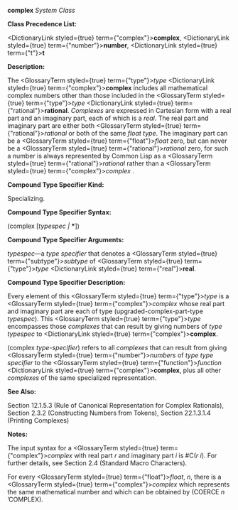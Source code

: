 **complex** *System Class* 



**Class Precedence List:** 



<DictionaryLink styled={true} term={"complex"}><b>complex</b></DictionaryLink>, <DictionaryLink styled={true} term={"number"}><b>number</b></DictionaryLink>, <DictionaryLink styled={true} term={"t"}><b>t</b></DictionaryLink> 



**Description:** 



The <GlossaryTerm styled={true} term={"type"}><i>type</i></GlossaryTerm> <DictionaryLink styled={true} term={"complex"}><b>complex</b></DictionaryLink> includes all mathematical complex numbers other than those included in the <GlossaryTerm styled={true} term={"type"}><i>type</i></GlossaryTerm> <DictionaryLink styled={true} term={"rational"}><b>rational</b></DictionaryLink>. *Complexes* are expressed in Cartesian form with a real part and an imaginary part, each of which is a *real*. The real part and imaginary part are either both <GlossaryTerm styled={true} term={"rational"}><i>rational</i></GlossaryTerm> or both of the same *float type*. The imaginary part can be a <GlossaryTerm styled={true} term={"float"}><i>float</i></GlossaryTerm> zero, but can never be a <GlossaryTerm styled={true} term={"rational"}><i>rational</i></GlossaryTerm> zero, for such a number is always represented by Common Lisp as a <GlossaryTerm styled={true} term={"rational"}><i>rational</i></GlossaryTerm> rather than a <GlossaryTerm styled={true} term={"complex"}><i>complex</i></GlossaryTerm> . 



**Compound Type Specifier Kind:** 



Specializing. 



**Compound Type Specifier Syntax:** 



(complex [*typespec |* **\***]) 







 



 



**Compound Type Specifier Arguments:** 



*typespec*—a *type specifier* that denotes a <GlossaryTerm styled={true} term={"subtype"}><i>subtype</i></GlossaryTerm> of <GlossaryTerm styled={true} term={"type"}><i>type</i></GlossaryTerm> <DictionaryLink styled={true} term={"real"}><b>real</b></DictionaryLink>. 



**Compound Type Specifier Description:** 



Every element of this <GlossaryTerm styled={true} term={"type"}><i>type</i></GlossaryTerm> is a <GlossaryTerm styled={true} term={"complex"}><i>complex</i></GlossaryTerm> whose real part and imaginary part are each of type (upgraded-complex-part-type *typespec*). This <GlossaryTerm styled={true} term={"type"}><i>type</i></GlossaryTerm> encompasses those *complexes* that can result by giving numbers of *type typespec* to <DictionaryLink styled={true} term={"complex"}><b>complex</b></DictionaryLink>. 



(complex *type-specifier*) refers to all *complexes* that can result from giving <GlossaryTerm styled={true} term={"number"}><i>numbers</i></GlossaryTerm> of *type type specifier* to the <GlossaryTerm styled={true} term={"function"}><i>function</i></GlossaryTerm> <DictionaryLink styled={true} term={"complex"}><b>complex</b></DictionaryLink>, plus all other *complexes* of the same specialized representation. 



**See Also:** 



Section 12.1.5.3 (Rule of Canonical Representation for Complex Rationals), Section 2.3.2 (Constructing Numbers from Tokens), Section 22.1.3.1.4 (Printing Complexes) 



**Notes:** 



The input syntax for a <GlossaryTerm styled={true} term={"complex"}><i>complex</i></GlossaryTerm> with real part *r* and imaginary part *i* is #C(*r i*). For further details, see Section 2.4 (Standard Macro Characters). 



For every <GlossaryTerm styled={true} term={"float"}><i>float</i></GlossaryTerm>, *n*, there is a <GlossaryTerm styled={true} term={"complex"}><i>complex</i></GlossaryTerm> which represents the same mathematical number and which can be obtained by (COERCE *n* ’COMPLEX). 



